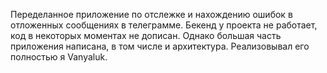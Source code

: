 Переделанное приложение по отслежке и нахождению ошибок в отложенных сообщениях в телеграмме. Бекенд у проекта не работает, код в некоторых моментах не дописан. Однако большая часть приложения написана, в том числе и архитектура. Реализовывал его полностью я Vanyaluk.  
